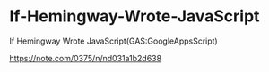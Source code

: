 # If-Hemingway-Wrote-JavaScript
If Hemingway Wrote JavaScript(GAS:GoogleAppsScript)

https://note.com/0375/n/nd031a1b2d638
